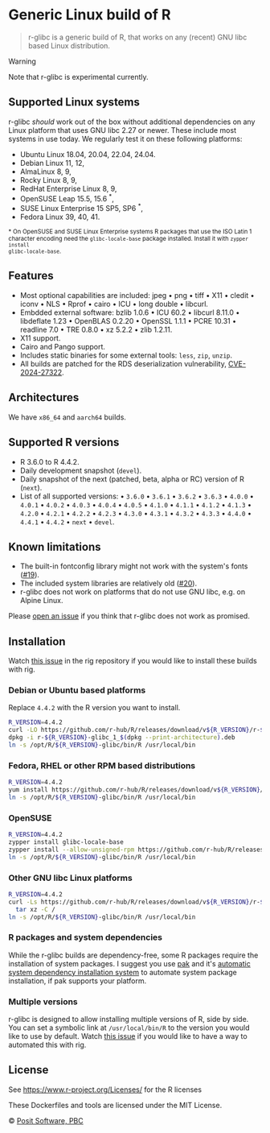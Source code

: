 # Generic Linux build of R

> r-glibc is a generic build of R, that works on any (recent) GNU libc
> based Linux distribution.

> [!WARNING]
> Note that r-glibc is experimental currently.

## Supported Linux systems

r-glibc _should_ work out of the box without additional dependencies
on any Linux platform that uses GNU libc 2.27 or newer.
These include most systems in use today. We regularly test it on these
following platforms:

* Ubuntu Linux 18.04, 20.04, 22.04, 24.04.
* Debian Linux 11, 12,
* AlmaLinux 8, 9,
* Rocky Linux 8, 9,
* RedHat Enterprise Linux 8, 9,
* OpenSUSE Leap 15.5, 15.6 <sup>*</sup>,
* SUSE Linux Enterprise 15 SP5, SP6 <sup>*</sup>,
* Fedora Linux 39, 40, 41.

<small>
* On OpenSUSE and SUSE Linux Enterprise systems R packages that use the
ISO Latin 1 character encoding need the <code>glibc-locale-base</code>
package installed. Install it with <code>zypper install
glibc-locale-base</code>.
</small>

## Features

* Most optional capabilities are included:
  jpeg • png • tiff • X11 • cledit • iconv • NLS • Rprof • cairo •
  ICU • long double • libcurl.
* Embdded external software:
  bzlib 1.0.6 • ICU 60.2 • libcurl 8.11.0 • libdeflate 1.23 •
  OpenBLAS 0.2.20 • OpenSSL 1.1.1 • PCRE 10.31 • readline 7.0 •
  TRE 0.8.0 • xz 5.2.2 • zlib 1.2.11.
* X11 support.
* Cairo and Pango support.
* Includes static binaries for some external tools: `less`, `zip`, `unzip`.
* All builds are patched for the RDS deserialization vulnerability,
  [CVE-2024-27322](https://www.cve.org/CVERecord?id=CVE-2024-27322).

## Architectures

We have `x86_64` and `aarch64` builds.

## Supported R versions

* R 3.6.0 to R 4.4.2.
* Daily development snapshot (`devel`).
* Daily snapshot of the next (patched, beta, alpha or RC) version of
  R (`next`).
* List of all supported versions:
  • `3.6.0` • `3.6.1` • `3.6.2` • `3.6.3`
  • `4.0.0` • `4.0.1` • `4.0.2` • `4.0.3` • `4.0.4` • `4.0.5`
  • `4.1.0` • `4.1.1` • `4.1.2` • `4.1.3`
  • `4.2.0` • `4.2.1` • `4.2.2` • `4.2.3`
  • `4.3.0` • `4.3.1` • `4.3.2` • `4.3.3`
  • `4.4.0` • `4.4.1` • `4.4.2`
  • `next` • `devel`.

## Known limitations

* The built-in fontconfig library might not work with the system's
  fonts ([#19](https://github.com/r-hub/r-glibc/issues/19)).
* The included system libraries are relatively old ([#20](
  https://github.com/r-hub/r-glibc/issues/20)).
* r-glibc does not work on platforms that do not use GNU libc, e.g. on
  Alpine Linux.

Please [open an issue](https://github.com/r-hub/r-glibc/issues) if you
think that r-glibc does not work as promised.

## Installation

Watch [this issue](https://github.com/r-lib/rig/issues/258) in the
rig repository if you would like to install these builds with rig.

### Debian or Ubuntu based platforms

Replace `4.4.2` with the R version you want to install.

```sh
R_VERSION=4.4.2
curl -LO https://github.com/r-hub/R/releases/download/v${R_VERSION}/r-${R_VERSION}-glibc_1_$(dpkg --print-architecture).deb
dpkg -i r-${R_VERSION}-glibc_1_$(dpkg --print-architecture).deb
ln -s /opt/R/${R_VERSION}-glibc/bin/R /usr/local/bin
```

### Fedora, RHEL or other RPM based distributions

```sh
R_VERSION=4.4.2
yum install https://github.com/r-hub/R/releases/download/v${R_VERSION}/R-${R_VERSION}-glibc-1-1.$(uname -m).rpm
ln -s /opt/R/${R_VERSION}-glibc/bin/R /usr/local/bin
```

### OpenSUSE

```sh
R_VERSION=4.4.2
zypper install glibc-locale-base
zypper install --allow-unsigned-rpm https://github.com/r-hub/R/releases/download/v${R_VERSION}/R-${R_VERSION}-glibc-1-1.$(uname -m).rpm
ln -s /opt/R/${R_VERSION}-glibc/bin/R /usr/local/bin
```

### Other GNU libc Linux platforms

```sh
R_VERSION=4.4.2
curl -Ls https://github.com/r-hub/R/releases/download/v${R_VERSION}/r-${R_VERSION}-glibc-$(uname -m).tar.gz |
  tar xz -C /
ln -s /opt/R/${R_VERSION}-glibc/bin/R /usr/local/bin
```

### R packages and system dependencies

While the r-glibc builds are dependency-free, some R packages require
the installation of system packages. I suggest you use [pak](
  https://pak.r-lib.org) and it's [automatic system dependency installation
system](https://pak.r-lib.org/reference/sysreqs.html) to automate system
package installation, if pak supports your platform.

### Multiple versions

r-glibc is designed to allow installing multiple versions of R, side by
side. You can set a symbolic link at `/usr/local/bin/R` to the version
you would like to use by default. Watch [this issue](
  https://github.com/r-lib/rig/issues/258) if you would like to have a
way to automated this with rig.

## License

See <https://www.r-project.org/Licenses/> for the R licenses

These Dockerfiles and tools are licensed under the MIT License.

© [Posit Software, PBC](https://posit.co/)
